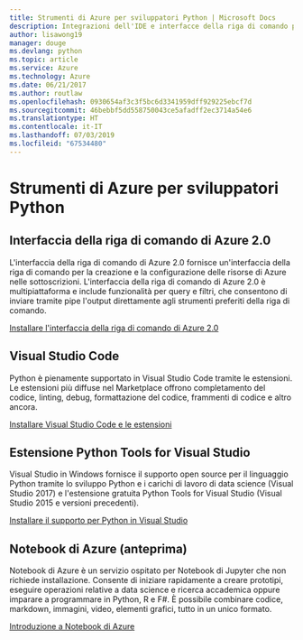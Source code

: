 ```yaml
---
title: Strumenti di Azure per sviluppatori Python | Microsoft Docs
description: Integrazioni dell'IDE e interfacce della riga di comando per gli sviluppatori Python in Azure.
author: lisawong19
manager: douge
ms.devlang: python
ms.topic: article
ms.service: Azure
ms.technology: Azure
ms.date: 06/21/2017
ms.author: routlaw
ms.openlocfilehash: 0930654af3c3f5bc6d3341959dff929225ebcf7d
ms.sourcegitcommit: 46bebbf5dd558750043ce5afadff2ec3714a54e6
ms.translationtype: HT
ms.contentlocale: it-IT
ms.lasthandoff: 07/03/2019
ms.locfileid: "67534480"
---
```

# <a name="azure-tools-for-python-developers"></a>Strumenti di Azure per sviluppatori Python

## <a name="azure-cli-20"></a>Interfaccia della riga di comando di Azure 2.0

L'interfaccia della riga di comando di Azure 2.0 fornisce un'interfaccia della riga di comando per la creazione e la configurazione delle risorse di Azure nelle sottoscrizioni. L'interfaccia della riga di comando di Azure 2.0 è multipiattaforma e include funzionalità per query e filtri, che consentono di inviare tramite pipe l'output direttamente agli strumenti preferiti della riga di comando. 

[Installare l'interfaccia della riga di comando di Azure 2.0](https://docs.microsoft.com/cli/azure/install-azure-cli)

## <a name="visual-studio-code"></a>Visual Studio Code
Python è pienamente supportato in Visual Studio Code tramite le estensioni. Le estensioni più diffuse nel Marketplace offrono completamento del codice, linting, debug, formattazione del codice, frammenti di codice e altro ancora.

[Installare Visual Studio Code e le estensioni](https://code.visualstudio.com/docs/languages/python)

## <a name="python-tools-for-visual-studio-extension"></a>Estensione Python Tools for Visual Studio
Visual Studio in Windows fornisce il supporto open source per il linguaggio Python tramite lo sviluppo Python e i carichi di lavoro di data science (Visual Studio 2017) e l'estensione gratuita Python Tools for Visual Studio (Visual Studio 2015 e versioni precedenti). 

[Installare il supporto per Python in Visual Studio](https://docs.microsoft.com/visualstudio/python/installation)

## <a name="azure-notebooks-preview"></a>Notebook di Azure (anteprima)
Notebook di Azure è un servizio ospitato per Notebook di Jupyter che non richiede installazione. Consente di iniziare rapidamente a creare prototipi, eseguire operazioni relative a data science e ricerca accademica oppure imparare a programmare in Python, R e F#. È possibile combinare codice, markdown, immagini, video, elementi grafici, tutto in un unico formato.

[Introduzione a Notebook di Azure](https://notebooks.azure.com/)
